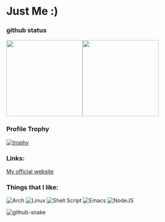 # Just Me :)


### github status
<div style="display:flex">
    <img height=200 align="center" src="https://github-readme-stats.vercel.app/api?username=wellyton-xs&show_icons=true&theme=radical" />
    <img height=200 align="center" src="https://github-readme-stats.vercel.app/api/top-langs/?username=wellyton-xs&layout=compact&theme=radical" />
</div>


### Profile Trophy

[![trophy](https://github-profile-trophy.vercel.app/?username=wellyton-xs&theme=radical)](https://github.com/ryo-ma/github-profile-trophy)


### Links:

[My official website](https://wellyton-xs.github.io)

### Things that I like:

![Arch](https://img.shields.io/badge/Arch%20Linux-1793D1?logo=arch-linux&logoColor=fff&style=for-the-badge)
![Linux](https://img.shields.io/badge/Linux-FCC624?style=for-the-badge&logo=linux&logoColor=black)
![Shell Script](https://img.shields.io/badge/shell_script-%23121011.svg?style=for-the-badge&logo=gnu-bash&logoColor=white)
![Emacs](https://img.shields.io/badge/Emacs-%237F5AB6.svg?&style=for-the-badge&logo=gnu-emacs&logoColor=white)
![NodeJS](https://img.shields.io/badge/node.js-6DA55F?style=for-the-badge&logo=node.js&logoColor=white)


<picture>
  <source media="(prefers-color-scheme: dark)" srcset="github-snake-dark.svg" />
  <source media="(prefers-color-scheme: light)" srcset="github-snake.svg" />
  <img alt="github-snake" src="github-snake.svg" />
</picture>
